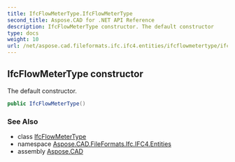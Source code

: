 ```yaml
---
title: IfcFlowMeterType.IfcFlowMeterType
second_title: Aspose.CAD for .NET API Reference
description: IfcFlowMeterType constructor. The default constructor
type: docs
weight: 10
url: /net/aspose.cad.fileformats.ifc.ifc4.entities/ifcflowmetertype/ifcflowmetertype/
---
```

## IfcFlowMeterType constructor

The default constructor.

```csharp
public IfcFlowMeterType()
```

### See Also

* class [IfcFlowMeterType](../)
* namespace [Aspose.CAD.FileFormats.Ifc.IFC4.Entities](../../ifcflowmetertype/)
* assembly [Aspose.CAD](../../../)


